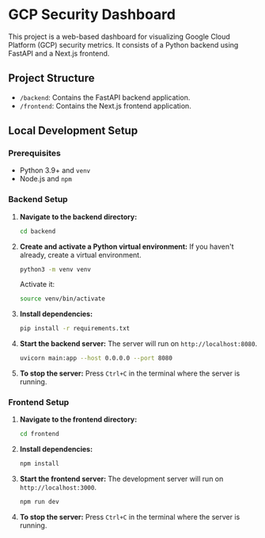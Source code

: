 # GCP Security Dashboard

This project is a web-based dashboard for visualizing Google Cloud Platform (GCP) security metrics. It consists of a Python backend using FastAPI and a Next.js frontend.

## Project Structure

- `/backend`: Contains the FastAPI backend application.
- `/frontend`: Contains the Next.js frontend application.

## Local Development Setup

### Prerequisites

- Python 3.9+ and `venv`
- Node.js and `npm`

### Backend Setup

1.  **Navigate to the backend directory:**
    ```bash
    cd backend
    ```

2.  **Create and activate a Python virtual environment:**
    If you haven't already, create a virtual environment.
    ```bash
    python3 -m venv venv
    ```
    Activate it:
    ```bash
    source venv/bin/activate
    ```

3.  **Install dependencies:**
    ```bash
    pip install -r requirements.txt
    ```

4.  **Start the backend server:**
    The server will run on `http://localhost:8080`.
    ```bash
    uvicorn main:app --host 0.0.0.0 --port 8080
    ```

5.  **To stop the server:**
    Press `Ctrl+C` in the terminal where the server is running.

### Frontend Setup

1.  **Navigate to the frontend directory:**
    ```bash
    cd frontend
    ```

2.  **Install dependencies:**
    ```bash
    npm install
    ```

3.  **Start the frontend server:**
    The development server will run on `http://localhost:3000`.
    ```bash
    npm run dev
    ```

4.  **To stop the server:**
    Press `Ctrl+C` in the terminal where the server is running.
